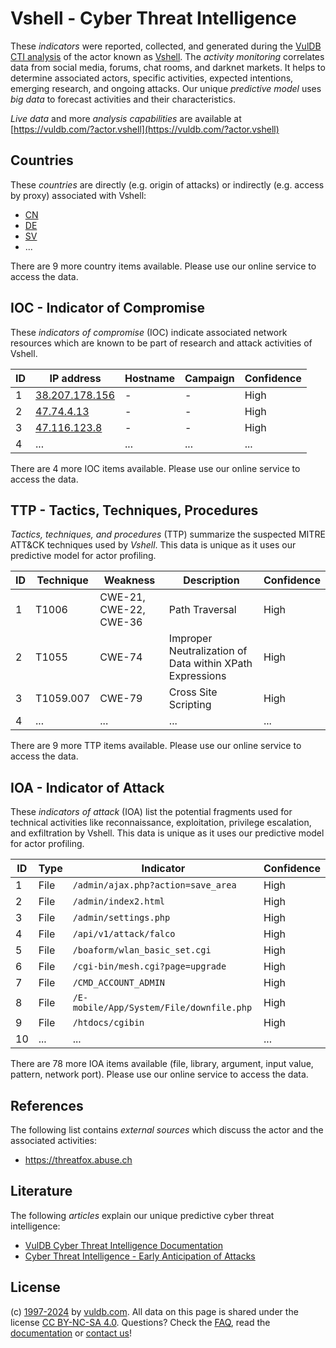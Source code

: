 # Vshell - Cyber Threat Intelligence

These _indicators_ were reported, collected, and generated during the [VulDB CTI analysis](https://vuldb.com/?kb.cti) of the actor known as [Vshell](https://vuldb.com/?actor.vshell). The _activity monitoring_ correlates data from social media, forums, chat rooms, and darknet markets. It helps to determine associated actors, specific activities, expected intentions, emerging research, and ongoing attacks. Our unique _predictive model_ uses _big data_ to forecast activities and their characteristics.

_Live data_ and more _analysis capabilities_ are available at [https://vuldb.com/?actor.vshell](https://vuldb.com/?actor.vshell)

## Countries

These _countries_ are directly (e.g. origin of attacks) or indirectly (e.g. access by proxy) associated with Vshell:

* [CN](https://vuldb.com/?country.cn)
* [DE](https://vuldb.com/?country.de)
* [SV](https://vuldb.com/?country.sv)
* ...

There are 9 more country items available. Please use our online service to access the data.

## IOC - Indicator of Compromise

These _indicators of compromise_ (IOC) indicate associated network resources which are known to be part of research and attack activities of Vshell.

ID | IP address | Hostname | Campaign | Confidence
-- | ---------- | -------- | -------- | ----------
1 | [38.207.178.156](https://vuldb.com/?ip.38.207.178.156) | - | - | High
2 | [47.74.4.13](https://vuldb.com/?ip.47.74.4.13) | - | - | High
3 | [47.116.123.8](https://vuldb.com/?ip.47.116.123.8) | - | - | High
4 | ... | ... | ... | ...

There are 4 more IOC items available. Please use our online service to access the data.

## TTP - Tactics, Techniques, Procedures

_Tactics, techniques, and procedures_ (TTP) summarize the suspected MITRE ATT&CK techniques used by _Vshell_. This data is unique as it uses our predictive model for actor profiling.

ID | Technique | Weakness | Description | Confidence
-- | --------- | -------- | ----------- | ----------
1 | T1006 | CWE-21, CWE-22, CWE-36 | Path Traversal | High
2 | T1055 | CWE-74 | Improper Neutralization of Data within XPath Expressions | High
3 | T1059.007 | CWE-79 | Cross Site Scripting | High
4 | ... | ... | ... | ...

There are 9 more TTP items available. Please use our online service to access the data.

## IOA - Indicator of Attack

These _indicators of attack_ (IOA) list the potential fragments used for technical activities like reconnaissance, exploitation, privilege escalation, and exfiltration by Vshell. This data is unique as it uses our predictive model for actor profiling.

ID | Type | Indicator | Confidence
-- | ---- | --------- | ----------
1 | File | `/admin/ajax.php?action=save_area` | High
2 | File | `/admin/index2.html` | High
3 | File | `/admin/settings.php` | High
4 | File | `/api/v1/attack/falco` | High
5 | File | `/boaform/wlan_basic_set.cgi` | High
6 | File | `/cgi-bin/mesh.cgi?page=upgrade` | High
7 | File | `/CMD_ACCOUNT_ADMIN` | High
8 | File | `/E-mobile/App/System/File/downfile.php` | High
9 | File | `/htdocs/cgibin` | High
10 | ... | ... | ...

There are 78 more IOA items available (file, library, argument, input value, pattern, network port). Please use our online service to access the data.

## References

The following list contains _external sources_ which discuss the actor and the associated activities:

* https://threatfox.abuse.ch

## Literature

The following _articles_ explain our unique predictive cyber threat intelligence:

* [VulDB Cyber Threat Intelligence Documentation](https://vuldb.com/?kb.cti)
* [Cyber Threat Intelligence - Early Anticipation of Attacks](https://www.scip.ch/en/?labs.20201022)

## License

(c) [1997-2024](https://vuldb.com/?kb.changelog) by [vuldb.com](https://vuldb.com/?kb.about). All data on this page is shared under the license [CC BY-NC-SA 4.0](https://creativecommons.org/licenses/by-nc-sa/4.0/). Questions? Check the [FAQ](https://vuldb.com/?kb.faq), read the [documentation](https://vuldb.com/?kb) or [contact us](https://vuldb.com/?contact)!
